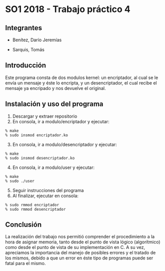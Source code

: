 # SO1 2018 - Trabajo práctico 4

## Integrantes
* Benítez, Darío Jeremías

* Sarquis, Tomás

## Introducción
Este programa consta de dos modulos kernel: un encriptador, al cual se le envía un mensaje y éste lo encripta, y un desencriptador,
el cual recibe el mensaje ya encripado y nos devuelve el original. 

## Instalación y uso del programa
1. Descargar y extraer repositorio
2. En consola, ir a modulo/encriptador y ejecutar:   
```
% make
% sudo insmod encriptador.ko
```
3. En consola, ir a modulo/desencriptador y ejecutar:
```
% make
% sudo insmod desencriptador.ko
```
4. En consola, ir a modulo/user y ejecutar:  
```
% make
% sudo ./user
```
5. Seguir instrucciones del programa
6. Al finalizar, ejecutar en consola:   
```
% sudo rmmod encriptador
% sudo rmmod desencriptador
```

## Conclusión
La realización del trabajo nos permitió comprender el procedimiento a la hora de asignar memoria, tanto desde el punto de vista lógico (algorítmico) como desde el punto de vista de su implementación en C. A su vez, apreciamos la importancia del manejo de posibles errores y el tratado de los mismos, debido a que un error en éste tipo de programas puede ser fatal para el mismo.

